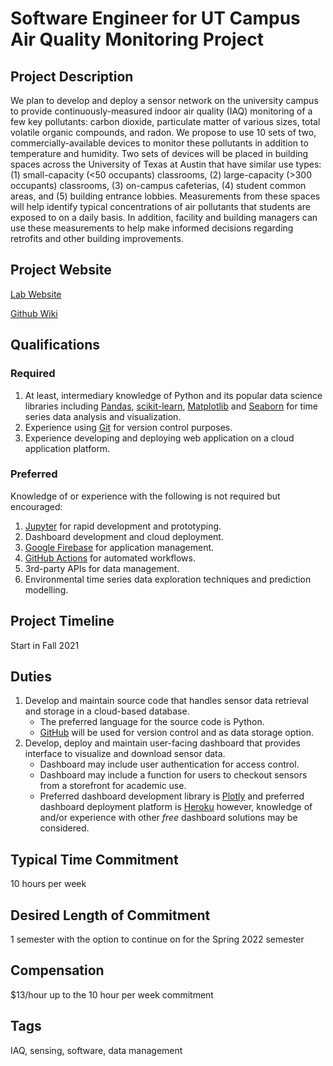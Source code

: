 # Software Engineer for UT Campus Air Quality Monitoring Project

## Project Description

We plan to develop and deploy a sensor network on the university campus to provide continuously-measured indoor air quality (IAQ) monitoring of a few key pollutants: carbon dioxide, particulate matter of various sizes, total volatile organic compounds, and radon. We propose to use 10 sets of two, commercially-available devices to monitor these pollutants in addition to temperature and humidity. Two sets of devices will be placed in building spaces across the University of Texas at Austin that have similar use types: (1) small-capacity (<50 occupants) classrooms, (2) large-capacity (>300 occupants) classrooms, (3) on-campus cafeterias, (4) student common areas, and (5) building entrance lobbies. Measurements from these spaces will help identify typical concentrations of air pollutants that students are exposed to on a daily basis. In addition, facility and building managers can use these measurements to help make informed decisions regarding retrofits and other building improvements. 

## Project Website
[Lab Website ](https://nagy.caee.utexas.edu)

[Github Wiki](https://github.com/intelligent-environments-lab/bleed-orange-measure-iaq/wiki)

## Qualifications
### Required
1. At least, intermediary knowledge of Python and its popular data science libraries including [Pandas](https://pandas.pydata.org), [scikit-learn](https://scikit-learn.org/stable/index.html), [Matplotlib](https://matplotlib.org) and [Seaborn](https://seaborn.pydata.org) for time series data analysis and visualization.
2. Experience using [Git](https://git-scm.com) for version control purposes.
3. Experience developing and deploying web application on a cloud application platform.

### Preferred
Knowledge of or experience with the following is not required but encouraged:
1. [Jupyter](https://jupyter.org) for rapid development and prototyping.
3. Dashboard development and cloud deployment.
2. [Google Firebase](https://firebase.google.com) for application management.
3. [GitHub Actions](https://docs.github.com/en/actions) for automated workflows.
4. 3rd-party APIs for data management.
2. Environmental time series data exploration techniques and prediction modelling.

## Project Timeline
Start in Fall 2021

## Duties
1. Develop and maintain source code that handles sensor data retrieval and storage in a cloud-based database. 
    - The preferred language for the source code is Python.
    - [GitHub](https://github.com) will be used for version control and as data storage option.
2. Develop, deploy and maintain user-facing dashboard that provides interface to visualize and download sensor data.
    - Dashboard may include user authentication for access control.
    - Dashboard may include a function for users to checkout sensors from a storefront for academic use.
    - Preferred dashboard development library is [Plotly](https://plotly.com) and preferred dashboard deployment platform is [Heroku](https://www.heroku.com) however, knowledge of and/or experience with other _free_ dashboard solutions may be considered.

## Typical Time Commitment
10 hours per week

## Desired Length of Commitment
1 semester with the option to continue on for the Spring 2022 semester

## Compensation

$13/hour up to the 10 hour per week commitment

## Tags
IAQ, sensing, software, data management


